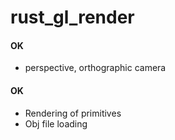 # rust_gl_render

#### OK
- perspective, orthographic camera

#### OK
- Rendering of primitives
- Obj file loading
